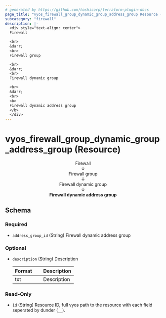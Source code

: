 ```yaml
---
# generated by https://github.com/hashicorp/terraform-plugin-docs
page_title: "vyos_firewall_group_dynamic_group_address_group Resource - vyos"
subcategory: "firewall"
description: |-
  <div style="text-align: center">
  Firewall

  <br>
  &darr;
  <br>
  Firewall group

  <br>
  &darr;
  <br>
  Firewall dynamic group

  <br>
  &darr;
  <br>
  <b>
  Firewall dynamic address group
  </b>
  </div>
---
```


# vyos_firewall_group_dynamic_group_address_group (Resource)

<div style="text-align: center">
Firewall

<br>
&darr;
<br>
Firewall group

<br>
&darr;
<br>
Firewall dynamic group

<br>
&darr;
<br>
<b>
Firewall dynamic address group
</b>
</div>



<!-- schema generated by tfplugindocs -->
## Schema

### Required

- `address_group_id` (String) Firewall dynamic address group

### Optional

- `description` (String) Description

    |  Format &emsp; | Description  |
    |----------|---------------|
    |  txt  &emsp; |  Description  |

### Read-Only

- `id` (String) Resource ID, full vyos path to the resource with each field seperated by dunder (`__`).
